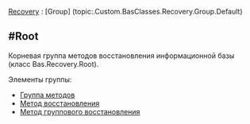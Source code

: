 ﻿---
Title: Компонент Recovery.Root
Keywords: Recovery
Link: .Recovery.Root
---

[Recovery](topic:.Custom.BasClasses.Recovery.Default) :
[Group]   (topic:.Custom.BasClasses.Recovery.Group.Default)

#Root
---

Корневая группа методов восстановления информационной базы (класс Bas.Recovery.Root).

Элементы группы:

  * [Группа методов](topic:.Custom.BasClasses.Recovery.Group.Default)
  * [Метод восстановления](topic:.Custom.BasClasses.Recovery.Method.Default)
  * [Метод группового восстановления](topic:.Custom.BasClasses.Recovery.MassUpdates.Default)

